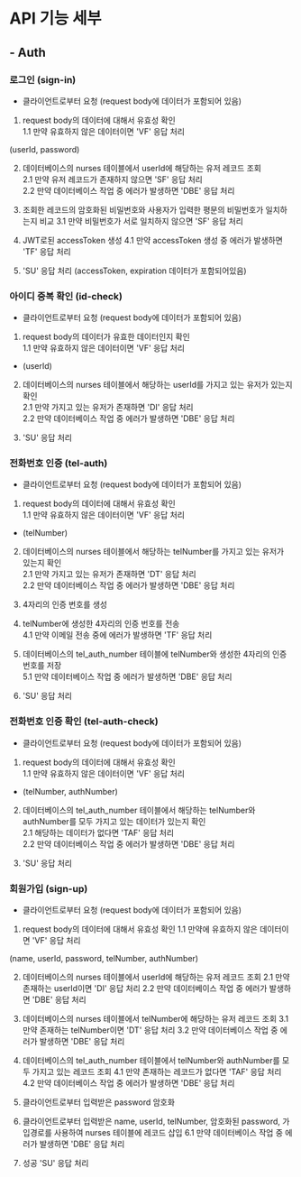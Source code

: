 # API 기능 세부
  
## - Auth
  
### 로그인 (sign-in) 
  
- 클라이언트로부터 요청 (request body에 데이터가 포함되어 있음)  
  
1. request body의 데이터에 대해서 유효성 확인  
1.1 만약 유효하지 않은 데이터이면 'VF' 응답 처리  
  
(userId, password)  
  
2. 데이터베이스의 nurses 테이블에서 userId에 해당하는 유저 레코드 조회  
2.1 만약 유저 레코드가 존재하지 않으면 'SF' 응답 처리  
2.2 만약 데이터베이스 작업 중 에러가 발생하면 'DBE' 응답 처리  
  
3. 조회한 레코드의 암호화된 비밀번호와 사용자가 입력한 평문의 비밀번호가 일치하는지 비교
3.1 만약 비밀번호가 서로 일치하지 않으면 'SF' 응답 처리

4. JWT로된 accessToken 생성
4.1 만약 accessToken 생성 중 에러가 발생하면 'TF' 응답 처리

5. 'SU' 응답 처리 (accessToken, expiration 데이터가 포함되어있음)  

### 아이디 중복 확인 (id-check) 

- 클라이언트로부터 요청 (request body에 데이터가 포함되어 있음)  
  
1. request body의 데이터가 유효한 데이터인지 확인  
1.1 만약 유효하지 않은 데이터이면 'VF' 응답 처리  
  
- (userId)  
  
2. 데이터베이스의 nurses 테이블에서 해당하는 userId를 가지고 있는 유저가 있는지 확인  
2.1 만약 가지고 있는 유저가 존재하면 'DI' 응답 처리  
2.2 만약 데이터베이스 작업 중 에러가 발생하면 'DBE' 응답 처리  
  
3. 'SU' 응답 처리  

### 전화번호 인증 (tel-auth) 
  
- 클라이언트로부터 요청 (request body에 데이터가 포함되어 있음)  
  
1. request body의 데이터에 대해서 유효성 확인  
1.1 만약 유효하지 않은 데이터이면 'VF' 응답 처리  
  
- (telNumber)  
  
2. 데이터베이스의 nurses 테이블에서 해당하는 telNumber를 가지고 있는 유저가 있는지 확인  
2.1 만약 가지고 있는 유저가 존재하면 'DT' 응답 처리  
2.2 만약 데이터베이스 작업 중 에러가 발생하면 'DBE' 응답 처리  
  
3. 4자리의 인증 번호를 생성  
  
4. telNumber에 생성한 4자리의 인증 번호를 전송  
4.1 만약 이메일 전송 중에 에러가 발생하면 'TF' 응답 처리  
  
5. 데이터베이스의 tel_auth_number 테이블에 telNumber와 생성한 4자리의 인증 번호를 저장  
5.1 만약 데이터베이스 작업 중 에러가 발생하면 'DBE' 응답 처리  
  
6. 'SU' 응답 처리  

### 전화번호 인증 확인 (tel-auth-check) 
  
- 클라이언트로부터 요청 (request body에 데이터가 포함되어 있음)  
  
1. request body의 데이터에 대해서 유효성 확인  
1.1 만약 유효하지 않은 데이터이면 'VF' 응답 처리  
  
- (telNumber, authNumber)  
  
2. 데이터베이스의 tel_auth_number 테이블에서 해당하는 telNumber와 authNumber를 모두 가지고 있는 데이터가 있는지 확인  
2.1 해당하는 데이터가 없다면 'TAF' 응답 처리  
2.2 만약 데이터베이스 작업 중 에러가 발생하면 'DBE' 응답 처리  
  
3. 'SU' 응답 처리  

### 회원가입 (sign-up)

- 클라이언트로부터 요청 (request body에 데이터가 포함되어 있음)

1. request body의 데이터에 대해서 유효성 확인
1.1 만약에 유효하지 않은 데이터이면 'VF' 응답 처리

(name, userId, password, telNumber, authNumber)

2. 데이터베이스의 nurses 테이블에서 userId에 해당하는 유저 레코드 조회
2.1 만약 존재하는 userId이면 'DI' 응답 처리
2.2 만약 데이터베이스 작업 중 에러가 발생하면 'DBE' 응답 처리

3. 데이터베이스의 nurses 테이블에서 telNumber에 해당하는 유저 레코드 조회
3.1 만약 존재하는 telNumber이면 'DT' 응답 처리
3.2 만약 데이터베이스 작업 중 에러가 발생하면 'DBE' 응답 처리

4. 데이터베이스의 tel_auth_number 테이블에서 telNumber와 authNumber를 모두 가지고 있는 레코드 조회
4.1 만약 존재하는 레코드가 없다면 'TAF' 응답 처리
4.2 만약 데이터베이스 작업 중 에러가 발생하면 'DBE' 응답 처리

5. 클라이언트로부터 입력받은 password 암호화

6. 클라이언트로부터 입력받은 name, userId, telNumber, 암호화된 password, 가입경로를 사용하여 nurses 테이블에 레코드 삽입
6.1 만약 데이터베이스 작업 중 에러가 발생하면 'DBE' 응답 처리

7. 성공 'SU' 응답 처리